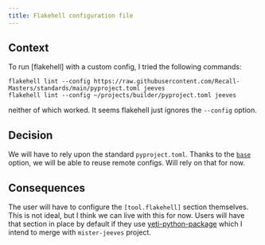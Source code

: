 ```yaml
---
title: Flakehell configuration file
---
```


## Context

To run [flakehell] with a custom config, I tried the following commands:

```shell
flakehell lint --config https://raw.githubusercontent.com/Recall-Masters/standards/main/pyproject.toml jeeves
flakehell lint --config ~/projects/builder/pyproject.toml jeeves
```

neither of which worked. It seems flakehell just ignores the `--config` option.

## Decision

We will have to rely upon the standard `pyproject.toml`. Thanks to the [`base`](https://flakehell.readthedocs.io/config.html#base) option, we will be able to reuse remote configs. Will rely on that for now.

## Consequences

The user will have to configure the `[tool.flakehell]` section themselves. This is not ideal, but I think we can live with this for now. Users will have that section in place by default if they use [yeti-python-package](https://github.com/anatoly-scherbakov/yeti-python-package) which I intend to merge with `mister-jeeves` project.
